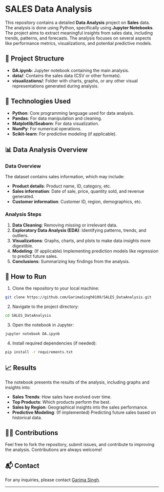 # SALES Data Analysis

This repository contains a detailed **Data Analysis** project on **Sales** data. The analysis is done using Python, specifically using **Jupyter Notebooks**. The project aims to extract meaningful insights from sales data, including trends, patterns, and forecasts. The analysis focuses on several aspects like performance metrics, visualizations, and potential predictive models.

## 📂 Project Structure

- **DA.ipynb**: Jupyter notebook containing the main analysis.
- **data/**: Contains the sales data (CSV or other formats).
- **visualizations/**: Folder with charts, graphs, or any other visual representations generated during analysis.

## 🔧 Technologies Used

- **Python**: Core programming language used for data analysis.
- **Pandas**: For data manipulation and cleaning.
- **Matplotlib/Seaborn**: For data visualization.
- **NumPy**: For numerical operations.
- **Scikit-learn**: For predictive modeling (if applicable).

## 📊 Data Analysis Overview

### Data Overview

The dataset contains sales information, which may include:
- **Product details**: Product name, ID, category, etc.
- **Sales information**: Date of sale, price, quantity sold, and revenue generated.
- **Customer information**: Customer ID, region, demographics, etc.

### Analysis Steps

1. **Data Cleaning**: Removing missing or irrelevant data.
2. **Exploratory Data Analysis (EDA)**: Identifying patterns, trends, and outliers.
3. **Visualizations**: Graphs, charts, and plots to make data insights more digestible.
4. **Modeling**: (If applicable) Implementing prediction models like regression to predict future sales.
5. **Conclusions**: Summarizing key findings from the analysis.

## 🚀 How to Run

1. Clone the repository to your local machine:

```bash
git clone https://github.com/GarimaSingh0109/SALES_DataAnalysis.git
```

2. Navigate to the project directory:

```bash
cd SALES_DataAnalysis
```

3. Open the notebook in Jupyter:

```bash
jupyter notebook DA.ipynb
```

4. Install required dependencies (if needed):

```bash
pip install -r requirements.txt
```

## 📈 Results

The notebook presents the results of the analysis, including graphs and insights into:
- **Sales Trends**: How sales have evolved over time.
- **Top Products**: Which products perform the best.
- **Sales by Region**: Geographical insights into the sales performance.
- **Predictive Modeling**: (If implemented) Predicting future sales based on historical data.

## 👩‍💻 Contributions

Feel free to fork the repository, submit issues, and contribute to improving the analysis. Contributions are always welcome!


## 📬 Contact

For any inquiries, please contact [Garima Singh](https://github.com/GarimaSingh0109).

---

